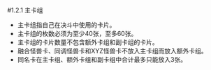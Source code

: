 #1.2.1        主卡组
* 主卡组指自己在决斗中使用的卡片。
* 主卡组的枚数必须为至少40张，至多60张。
* 主卡组的卡片数量不包含额外卡组和副卡组的卡片。
* 融合怪兽卡、同调怪兽卡和XYZ怪兽卡不放入主卡组而放入额外卡组。
* 同名卡在主卡组、额外卡组和副卡组中合计最多只能放入3张。
